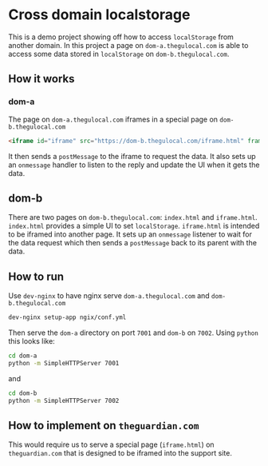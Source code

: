 # Cross domain localstorage

This is a demo project showing off how to access `localStorage` from another domain. In this project a page on `dom-a.thegulocal.com` is able to access some data stored in `localStorage` on `dom-b.thegulocal.com`.

## How it works

### dom-a

The page on `dom-a.thegulocal.com` iframes in a special page on `dom-b.thegulocal.com`

```html
<iframe id="iframe" src="https://dom-b.thegulocal.com/iframe.html" frameborder="0"></iframe>
```

It then sends a `postMessage` to the iframe to request the data. It also sets up an `onmessage` handler to listen to the reply and update the UI when it gets the data.

## dom-b

There are two pages on `dom-b.thegulocal.com`: `index.html` and `iframe.html`. `index.html` provides a simple UI to set `localStorage`. `iframe.html` is intended to be iframed into another page. It sets up an `onmessage` listener to wait for the data request which then sends a `postMessage` back to its parent with the data.

## How to run

Use `dev-nginx` to have nginx serve `dom-a.thegulocal.com` and `dom-b.thegulocal.com`

```bash
dev-nginx setup-app ngix/conf.yml
```

Then serve the `dom-a` directory on port `7001` and `dom-b` on `7002`. Using `python` this looks like:

```bash
cd dom-a
python -m SimpleHTTPServer 7001
```

and

```bash
cd dom-b
python -m SimpleHTTPServer 7002
```

## How to implement on `theguardian.com`

This would require us to serve a special page (`iframe.html`) on `theguardian.com` that is designed to be iframed into the support site.
